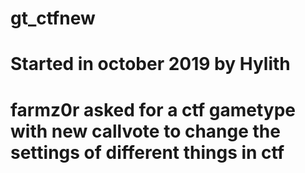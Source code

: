 # gt_ctfnew
# Started in october 2019 by **Hylith**
# **farmz0r** asked for a ctf gametype with new callvote to change the settings of different things in ctf
